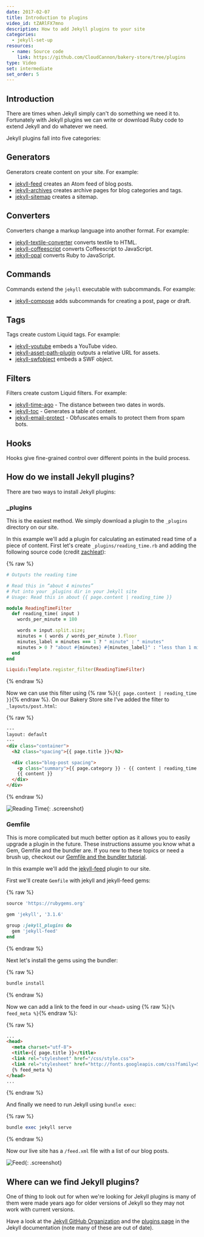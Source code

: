 ```yaml
---
date: 2017-02-07
title: Introduction to plugins
video_id: tZARlFX7mno
description: How to add Jekyll plugins to your site
categories:
  - jekyll-set-up
resources:
  - name: Source code
    link: https://github.com/CloudCannon/bakery-store/tree/plugins
type: Video
set: intermediate
set_order: 5
---
```

## Introduction

There are times when Jekyll simply can't do something we need it to. Fortunately with Jekyll plugins we can write or download Ruby code to extend Jekyll and do whatever we need.

Jekyll plugins fall into five categories:

## Generators

Generators create content on your site. For example:

* [jekyll-feed](https://github.com/jekyll/jekyll-feed) creates an Atom feed of blog posts.
* [jekyll-archives](https://github.com/jekyll/jekyll-archives) creates archive pages for blog categories and tags.
* [jekyll-sitemap](https://github.com/jekyll/jekyll-sitemap) creates a sitemap.

## Converters

Converters change a markup language into another format. For example:

* [jekyll-textile-converter](https://github.com/jekyll/jekyll-textile-converter) converts textile to HTML.
* [jekyll-coffeescript](https://github.com/jekyll/jekyll-coffeescript) converts Coffeescript to JavaScript.
* [jekyll-opal](https://github.com/jekyll/jekyll-opal) converts Ruby to JavaScript.

## Commands

Commands extend the `jekyll` executable with subcommands. For example:

* [jekyll-compose](https://github.com/jekyll/jekyll-compose) adds subcommands for creating a post, page or draft.

## Tags

Tags create custom Liquid tags. For example:

* [jekyll-youtube](https://github.com/dommmel/jekyll-youtube) embeds a YouTube video.
* [jekyll-asset-path-plugin](https://github.com/samrayner/jekyll-asset-path-plugin) outputs a relative URL for assets.
* [jekyll-swfobject](https://github.com/sectore/jekyll-swfobject) embeds a SWF object.

## Filters

Filters create custom Liquid filters. For example:

* [jekyll-time-ago](https://github.com/markets/jekyll-timeago) - The distance between two dates in words.
* [jekyll-toc](https://github.com/toshimaru/jekyll-toc) - Generates a table of content.
* [jekyll-email-protect](https://github.com/vwochnik/jekyll-email-protect) - Obfuscates emails to protect them from spam bots.

## Hooks

Hooks give fine-grained control over different points in the build process.

## How do we install Jekyll plugins?

There are two ways to install Jekyll plugins:

### _plugins

This is the easiest method. We simply download a plugin to the `_plugins` directory on our site.

In this example we'll add a plugin for calculating an estimated read time of a piece of content. First let's create `_plugins/reading_time.rb` and adding the following source code (credit [zachleat](https://gist.github.com/zachleat/5792681)):

{% raw %}
~~~ruby
# Outputs the reading time

# Read this in “about 4 minutes”
# Put into your _plugins dir in your Jekyll site
# Usage: Read this in about {{ page.content | reading_time }}

module ReadingTimeFilter
  def reading_time( input )
    words_per_minute = 180

    words = input.split.size;
    minutes = ( words / words_per_minute ).floor
    minutes_label = minutes === 1 ? " minute" : " minutes"
    minutes > 0 ? "about #{minutes} #{minutes_label}" : "less than 1 minute"
  end
end

Liquid::Template.register_filter(ReadingTimeFilter)
~~~
{% endraw %}

Now we can use this filter using {% raw %}`{{ page.content | reading_time }}`{% endraw %}. On our Bakery Store site I've added the filter to `_layouts/post.html`:

{% raw %}
~~~html
---
layout: default
---
<div class="container">
  <h2 class="spacing">{{ page.title }}</h2>

  <div class="blog-post spacing">
    <p class="summary">{{ page.category }} - {{ content | reading_time }} <span class="date">{{ page.date | date: '%B %d, %Y' }}</span></p>
    {{ content }}
  </div>
</div>
~~~
{% endraw %}

![Reading Time](/images/tutorials/plugins/reading-time.png){: .screenshot}

### Gemfile

This is more complicated but much better option as it allows you to easily upgrade a plugin in the future. These instructions assume you know what a Gem, Gemfile and the bundler are. If you new to these topics or need a brush up, checkout our [Gemfile and the bundler tutorial](/jekyll-casts/gemfiles-and-the-bundler/).

In this example we'll add the [jekyll-feed](https://github.com/jekyll/jekyll-feed) plugin to our site.

First we'll create `Gemfile` with jekyll and jekyll-feed gems:

{% raw %}
~~~ruby
source 'https://rubygems.org'

gem 'jekyll', '3.1.6'

group :jekyll_plugins do
  gem 'jekyll-feed'
end
~~~
{% endraw %}

Next let's install the gems using the bundler:

{% raw %}
~~~bash
bundle install
~~~
{% endraw %}

Now we can add a link to the feed in our `<head>` using {% raw %}`{% feed_meta %}`{% endraw %}:

{% raw %}
~~~html
...
<head>
  <meta charset="utf-8">
  <title>{{ page.title }}</title>
  <link rel="stylesheet" href="/css/style.css">
  <link rel="stylesheet" href="http://fonts.googleapis.com/css?family=Source+Sans+Pro:200,300,400,700" media="all">
  {% feed_meta %}
</head>
...
~~~
{% endraw %}

And finally we need to run Jekyll using `bundle exec`:

{% raw %}
~~~ruby
bundle exec jekyll serve
~~~
{% endraw %}

Now our live site has a `/feed.xml` file with a list of our blog posts.

![Feed](/images/tutorials/plugins/feed.png){: .screenshot}

## Where can we find Jekyll plugins?

One of thing to look out for when we're looking for Jekyll plugins is many of them were made years ago for older versions of Jekyll so they may not work with current versions.

Have a look at the [Jekyll GitHub Organization](https://github.com/jekyll) and the [plugins page](https://jekyllrb.com/docs/plugins/) in the Jekyll documentation (note many of these are out of date).
